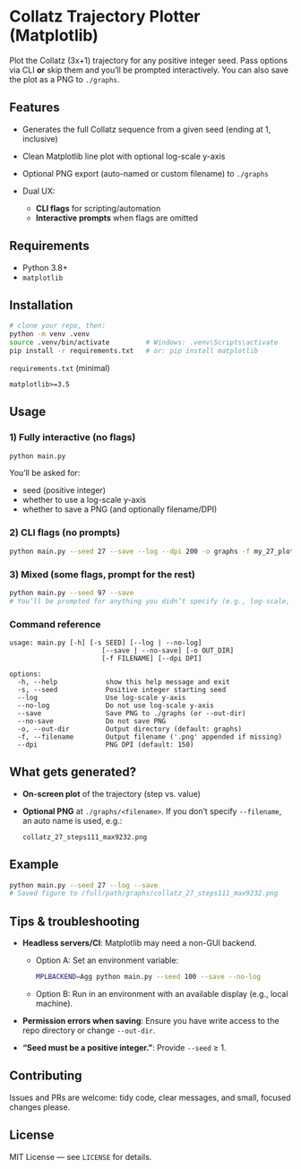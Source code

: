 # Collatz Trajectory Plotter (Matplotlib)

Plot the Collatz (3x+1) trajectory for any positive integer seed. Pass options via CLI **or** skip them and you’ll be prompted interactively. You can also save the plot as a PNG to `./graphs`.

## Features

* Generates the full Collatz sequence from a given seed (ending at 1, inclusive)
* Clean Matplotlib line plot with optional log-scale y-axis
* Optional PNG export (auto-named or custom filename) to `./graphs`
* Dual UX:

  * **CLI flags** for scripting/automation
  * **Interactive prompts** when flags are omitted

## Requirements

* Python 3.8+
* `matplotlib`

## Installation

```bash
# clone your repo, then:
python -m venv .venv
source .venv/bin/activate         # Windows: .venv\Scripts\activate
pip install -r requirements.txt   # or: pip install matplotlib
```

`requirements.txt` (minimal)

```
matplotlib>=3.5
```

## Usage

### 1) Fully interactive (no flags)

```bash
python main.py
```

You’ll be asked for:

* seed (positive integer)
* whether to use a log-scale y-axis
* whether to save a PNG (and optionally filename/DPI)

### 2) CLI flags (no prompts)

```bash
python main.py --seed 27 --save --log --dpi 200 -o graphs -f my_27_plot.png
```

### 3) Mixed (some flags, prompt for the rest)

```bash
python main.py --seed 97 --save
# You’ll be prompted for anything you didn’t specify (e.g., log-scale, filename/DPI).
```

### Command reference

```
usage: main.py [-h] [-s SEED] [--log | --no-log]
                       [--save | --no-save] [-o OUT_DIR]
                       [-f FILENAME] [--dpi DPI]

options:
  -h, --help            show this help message and exit
  -s, --seed            Positive integer starting seed
  --log                 Use log-scale y-axis
  --no-log              Do not use log-scale y-axis
  --save                Save PNG to ./graphs (or --out-dir)
  --no-save             Do not save PNG
  -o, --out-dir         Output directory (default: graphs)
  -f, --filename        Output filename ('.png' appended if missing)
  --dpi                 PNG DPI (default: 150)
```

## What gets generated?

* **On-screen plot** of the trajectory (step vs. value)
* **Optional PNG** at `./graphs/<filename>`.
  If you don’t specify `--filename`, an auto name is used, e.g.:

  ```
  collatz_27_steps111_max9232.png
  ```

## Example

```bash
python main.py --seed 27 --log --save
# Saved figure to /full/path/graphs/collatz_27_steps111_max9232.png
```

## Tips & troubleshooting

* **Headless servers/CI**: Matplotlib may need a non-GUI backend.

  * Option A: Set an environment variable:

    ```bash
    MPLBACKEND=Agg python main.py --seed 100 --save --no-log
    ```
  * Option B: Run in an environment with an available display (e.g., local machine).
* **Permission errors when saving**: Ensure you have write access to the repo directory or change `--out-dir`.
* **“Seed must be a positive integer.”**: Provide `--seed` ≥ 1.

## Contributing

Issues and PRs are welcome: tidy code, clear messages, and small, focused changes please.

## License

MIT License — see `LICENSE` for details.
